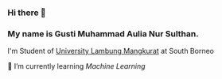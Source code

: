 ### Hi there 👋

### My name is **Gusti Muhammad Aulia Nur Sulthan**.

I'm Student of [University Lambung Mangkurat](https://ulm.ac.id/id/) at South Borneo

🌱 I’m currently learning *Machine Learning*
<!--
**tnnz20/tnnz20** is a ✨ _special_ ✨ repository because its `README.md` (this file) appears on your GitHub profile.

Here are some ideas to get you started:

- 🔭 I’m currently working on ...
- 🌱 I’m currently learning ...
- 👯 I’m looking to collaborate on ...
- 🤔 I’m looking for help with ...
- 💬 Ask me about ...
- 📫 How to reach me: ...
- 😄 Pronouns: ...
- ⚡ Fun fact: ...
-->

